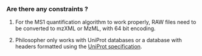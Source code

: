 ### Are there any constraints ?

1. For the MS1 quantification algorithm to work properly, RAW files need to be converted to mzXML or MzML, with 64 bit encoding.

2. Philosopher only works with UniProt databases or a database with headers formatted using the [UniProt specification](http://www.uniprot.org/help/fasta-headers).

